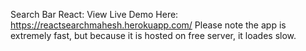 Search Bar React: View Live Demo Here: https://reactsearchmahesh.herokuapp.com/
Please note the app is extremely fast, but because it is hosted on free server, it loades slow.
